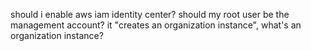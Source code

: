 should i enable aws iam identity center? should my root user be the management account? it "creates an organization instance", what's an organization instance?